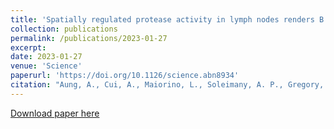 ```yaml
---
title: 'Spatially regulated protease activity in lymph nodes renders B cell follicles a sanctuary for retention of intact antigens'
collection: publications
permalink: /publications/2023-01-27
excerpt: 
date: 2023-01-27
venue: 'Science'
paperurl: 'https://doi.org/10.1126/science.abn8934'
citation: "Aung, A., Cui, A., Maiorino, L., Soleimany, A. P., Gregory, J. R., Bukenya, M., Zhang, Y., Lee, H,. Cottrell, C. A., <b>Morgan, D. M.</b>, Silva, M., Sug, H., Kirkpatrick, J. D., Amlashi, P., Remba, T., Froehle, L. M., Xiao, S., Abraham, W., Adams, J. A., Love, J. C., Huyett, P., Kwon, D. S., Hacohen, N., Schief, W. R., Bhatia, S. N., Irvine, D. J. &quot;Spatially regulated protease activity in lymph nodes renders B cell follicles a sanctuary for retention of intact antigens.&quot; <i>Science</i>, <b>379</b>, 6630, 332-333, (2023)."
---
```


[Download paper here](http://duncanmorgan.github.io/files/science.abn8934.pdf)
